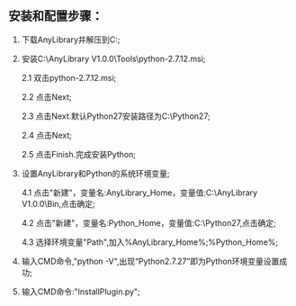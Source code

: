 ## 安装和配置步骤：

1. 下载AnyLibrary并解压到C:\;
2. 安装C:\AnyLibrary V1.0.0\Tools\python-2.7.12.msi;

	2.1 双击python-2.7.12.msi;  

	2.2 点击Next;

	2.3 点击Next.默认Python27安装路径为C:\Python27\;

	2.4 点击Next;

	2.5 点击Finish.完成安装Python;

3. 设置AnyLibrary和Python的系统环境变量;

    4.1 点击"新建"，变量名:AnyLibrary_Home，变量值:C:\AnyLibrary V1.0.0\Bin,点击确定;
    
    4.2 点击"新建"，变量名:Python_Home，变量值:C:\Python27,点击确定;
    
    4.3 选择环境变量"Path",加入%AnyLibrary_Home%;%Python_Home%;
    
4. 输入CMD命令,"python -V",出现“Python2.7.27”即为Python环境变量设置成功;
5. 输入CMD命令:"InstallPlugin.py";
 
   
